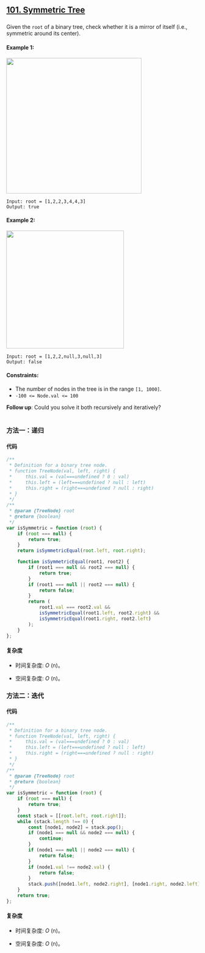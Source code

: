 ## [101. Symmetric Tree](https://leetcode.com/problems/symmetric-tree/)

###

Given the `root` of a binary tree, check whether it is a mirror of itself (i.e., symmetric around its center).

#### Example 1:

<img src="https://assets.leetcode.com/uploads/2021/02/19/symtree1.jpg" width="354" />

```
Input: root = [1,2,2,3,4,4,3]
Output: true
```

#### Example 2:

<img src="https://assets.leetcode.com/uploads/2021/02/19/symtree2.jpg"  width="308" />

```
Input: root = [1,2,2,null,3,null,3]
Output: false
```

#### Constraints:

-   The number of nodes in the tree is in the range `[1, 1000]`.
-   `-100 <= Node.val <= 100`

**Follow up**: Could you solve it both recursively and iteratively?

#

### 方法一：递归

#### 代码

```javascript
/**
 * Definition for a binary tree node.
 * function TreeNode(val, left, right) {
 *     this.val = (val===undefined ? 0 : val)
 *     this.left = (left===undefined ? null : left)
 *     this.right = (right===undefined ? null : right)
 * }
 */
/**
 * @param {TreeNode} root
 * @return {boolean}
 */
var isSymmetric = function (root) {
    if (root === null) {
        return true;
    }
    return isSymmetricEqual(root.left, root.right);

    function isSymmetricEqual(root1, root2) {
        if (root1 === null && root2 === null) {
            return true;
        }
        if (root1 === null || root2 === null) {
            return false;
        }
        return (
            root1.val === root2.val &&
            isSymmetricEqual(root1.left, root2.right) &&
            isSymmetricEqual(root1.right, root2.left)
        );
    }
};
```

#### 复杂度

-   时间复杂度: _O_ (n)。

-   空间复杂度: _O_ (n)。

### 方法二：迭代

#### 代码

```javascript
/**
 * Definition for a binary tree node.
 * function TreeNode(val, left, right) {
 *     this.val = (val===undefined ? 0 : val)
 *     this.left = (left===undefined ? null : left)
 *     this.right = (right===undefined ? null : right)
 * }
 */
/**
 * @param {TreeNode} root
 * @return {boolean}
 */
var isSymmetric = function (root) {
    if (root === null) {
        return true;
    }
    const stack = [[root.left, root.right]];
    while (stack.length !== 0) {
        const [node1, node2] = stack.pop();
        if (node1 === null && node2 === null) {
            continue;
        }
        if (node1 === null || node2 === null) {
            return false;
        }
        if (node1.val !== node2.val) {
            return false;
        }
        stack.push([node1.left, node2.right], [node1.right, node2.left]);
    }
    return true;
};
```

#### 复杂度

-   时间复杂度: _O_ (n)。

-   空间复杂度: _O_ (n)。
